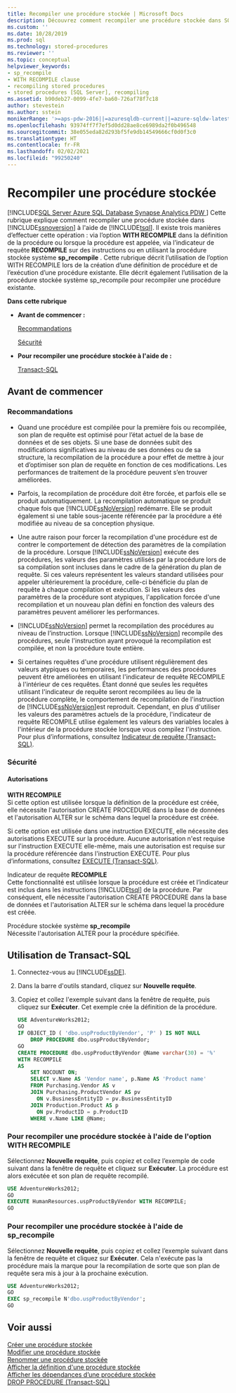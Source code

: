 ```yaml
---
title: Recompiler une procédure stockée | Microsoft Docs
description: Découvrez comment recompiler une procédure stockée dans SQL Server 2019 (15.x) à l’aide de Transact-SQL.
ms.custom: ''
ms.date: 10/28/2019
ms.prod: sql
ms.technology: stored-procedures
ms.reviewer: ''
ms.topic: conceptual
helpviewer_keywords:
- sp_recompile
- WITH RECOMPILE clause
- recompiling stored procedures
- stored procedures [SQL Server], recompiling
ms.assetid: b90deb27-0099-4fe7-ba60-726af78f7c18
author: stevestein
ms.author: sstein
monikerRange: '>=aps-pdw-2016||=azuresqldb-current||=azure-sqldw-latest||>=sql-server-2016||>=sql-server-linux-2017||=azuresqldb-mi-current'
ms.openlocfilehash: 93974ff7f7ef5d0dd28ae8ce6989da2f0b496548
ms.sourcegitcommit: 38e055eda82d293bf5fe9db14549666cf0d0f3c0
ms.translationtype: HT
ms.contentlocale: fr-FR
ms.lasthandoff: 02/02/2021
ms.locfileid: "99250240"
---
```

# <a name="recompile-a-stored-procedure"></a>Recompiler une procédure stockée
[!INCLUDE[SQL Server Azure SQL Database Synapse Analytics PDW ](../../includes/applies-to-version/sql-asdb-asdbmi-asa-pdw.md)]
  Cette rubrique explique comment recompiler une procédure stockée dans [!INCLUDE[ssnoversion](../../includes/ssnoversion-md.md)] à l'aide de [!INCLUDE[tsql](../../includes/tsql-md.md)]. Il existe trois manières d’effectuer cette opération : via l’option **WITH RECOMPILE** dans la définition de la procédure ou lorsque la procédure est appelée, via l’indicateur de requête **RECOMPILE** sur des instructions ou en utilisant la procédure stockée système **sp_recompile** . Cette rubrique décrit l’utilisation de l’option WITH RECOMPILE lors de la création d’une définition de procédure et de l’exécution d’une procédure existante. Elle décrit également l’utilisation de la procédure stockée système sp_recompile pour recompiler une procédure existante.  
  
 **Dans cette rubrique**  
  
-   **Avant de commencer :**  
  
     [Recommandations](#Recommendations)  
  
     [Sécurité](#Security)  
  
-   **Pour recompiler une procédure stockée à l'aide de :**  
  
     [Transact-SQL](#TsqlProcedure)  
  
##  <a name="before-you-begin"></a><a name="BeforeYouBegin"></a> Avant de commencer  
  
###  <a name="recommendations"></a><a name="Recommendations"></a> Recommandations  
  
-   Quand une procédure est compilée pour la première fois ou recompilée, son plan de requête est optimisé pour l’état actuel de la base de données et de ses objets. Si une base de données subit des modifications significatives au niveau de ses données ou de sa structure, la recompilation de la procédure a pour effet de mettre à jour et d’optimiser son plan de requête en fonction de ces modifications. Les performances de traitement de la procédure peuvent s’en trouver améliorées.  
  
-   Parfois, la recompilation de procédure doit être forcée, et parfois elle se produit automatiquement. La recompilation automatique se produit chaque fois que [!INCLUDE[ssNoVersion](../../includes/ssnoversion-md.md)] redémarre. Elle se produit également si une table sous-jacente référencée par la procédure a été modifiée au niveau de sa conception physique.  
  
-   Une autre raison pour forcer la recompilation d'une procédure est de contrer le comportement de détection des paramètres de la compilation de la procédure. Lorsque [!INCLUDE[ssNoVersion](../../includes/ssnoversion-md.md)] exécute des procédures, les valeurs des paramètres utilisés par la procédure lors de sa compilation sont incluses dans le cadre de la génération du plan de requête. Si ces valeurs représentent les valeurs standard utilisées pour appeler ultérieurement la procédure, celle-ci bénéficie du plan de requête à chaque compilation et exécution. Si les valeurs des paramètres de la procédure sont atypiques, l'application forcée d'une recompilation et un nouveau plan défini en fonction des valeurs des paramètres peuvent améliorer les performances.  
  
-   [!INCLUDE[ssNoVersion](../../includes/ssnoversion-md.md)] permet la recompilation des procédures au niveau de l’instruction. Lorsque [!INCLUDE[ssNoVersion](../../includes/ssnoversion-md.md)] recompile des procédures, seule l'instruction ayant provoqué la recompilation est compilée, et non la procédure toute entière.  
  
-   Si certaines requêtes d'une procédure utilisent régulièrement des valeurs atypiques ou temporaires, les performances des procédures peuvent être améliorées en utilisant l'indicateur de requête RECOMPILE à l'intérieur de ces requêtes. Étant donné que seules les requêtes utilisant l'indicateur de requête seront recompilées au lieu de la procédure complète, le comportement de recompilation de l'instruction de [!INCLUDE[ssNoVersion](../../includes/ssnoversion-md.md)]est reproduit. Cependant, en plus d'utiliser les valeurs des paramètres actuels de la procédure, l'indicateur de requête RECOMPILE utilise également les valeurs des variables locales à l'intérieur de la procédure stockée lorsque vous compilez l'instruction. Pour plus d’informations, consultez [Indicateur de requête (Transact-SQL)](../../t-sql/queries/hints-transact-sql-query.md).  
  
###  <a name="security"></a><a name="Security"></a> Sécurité  
  
####  <a name="permissions"></a><a name="Permissions"></a> Autorisations  
 **WITH RECOMPILE**  
 Si cette option est utilisée lorsque la définition de la procédure est créée, elle nécessite l'autorisation CREATE PROCEDURE dans la base de données et l'autorisation ALTER sur le schéma dans lequel la procédure est créée.  
  
 Si cette option est utilisée dans une instruction EXECUTE, elle nécessite des autorisations EXECUTE sur la procédure. Aucune autorisation n'est requise sur l'instruction EXECUTE elle-même, mais une autorisation est requise sur la procédure référencée dans l'instruction EXECUTE. Pour plus d’informations, consultez [EXECUTE &#40;Transact-SQL&#41;](../../t-sql/language-elements/execute-transact-sql.md).  
  
 Indicateur de requête **RECOMPILE**  
 Cette fonctionnalité est utilisée lorsque la procédure est créée et l’indicateur est inclus dans les instructions [!INCLUDE[tsql](../../includes/tsql-md.md)] de la procédure. Par conséquent, elle nécessite l'autorisation CREATE PROCEDURE dans la base de données et l'autorisation ALTER sur le schéma dans lequel la procédure est créée.  
  
 Procédure stockée système **sp_recompile**  
 Nécessite l'autorisation ALTER pour la procédure spécifiée.  
  
##  <a name="using-transact-sql"></a><a name="TsqlProcedure"></a> Utilisation de Transact-SQL  

1. Connectez-vous au [!INCLUDE[ssDE](../../includes/ssde-md.md)].  
  
1. Dans la barre d'outils standard, cliquez sur **Nouvelle requête**.  
  
1. Copiez et collez l'exemple suivant dans la fenêtre de requête, puis cliquez sur **Exécuter**. Cet exemple crée la définition de la procédure.  

   ```sql
   USE AdventureWorks2012;  
   GO  
   IF OBJECT_ID ( 'dbo.uspProductByVendor', 'P' ) IS NOT NULL   
       DROP PROCEDURE dbo.uspProductByVendor;  
   GO  
   CREATE PROCEDURE dbo.uspProductByVendor @Name varchar(30) = '%'  
   WITH RECOMPILE  
   AS  
       SET NOCOUNT ON;  
       SELECT v.Name AS 'Vendor name', p.Name AS 'Product name'  
       FROM Purchasing.Vendor AS v   
       JOIN Purchasing.ProductVendor AS pv   
         ON v.BusinessEntityID = pv.BusinessEntityID   
       JOIN Production.Product AS p   
         ON pv.ProductID = p.ProductID  
       WHERE v.Name LIKE @Name;  
   ```  
  
### <a name="to-recompile-a-stored-procedure-by-using-the-with-recompile-option"></a>Pour recompiler une procédure stockée à l'aide de l'option WITH RECOMPILE   
  
Sélectionnez **Nouvelle requête**, puis copiez et collez l’exemple de code suivant dans la fenêtre de requête et cliquez sur **Exécuter**. La procédure est alors exécutée et son plan de requête recompilé.  
  
```sql  
USE AdventureWorks2012;  
GO  
EXECUTE HumanResources.uspProductByVendor WITH RECOMPILE;  
GO
```  
  
### <a name="to-recompile-a-stored-procedure-by-using-sp_recompile"></a>Pour recompiler une procédure stockée à l'aide de sp_recompile  

Sélectionnez **Nouvelle requête**, puis copiez et collez l’exemple suivant dans la fenêtre de requête et cliquez sur **Exécuter**. Cela n'exécute pas la procédure mais la marque pour la recompilation de sorte que son plan de requête sera mis à jour à la prochaine exécution.  

```sql  
USE AdventureWorks2012;  
GO  
EXEC sp_recompile N'dbo.uspProductByVendor';   
GO
```  
  
## <a name="see-also"></a>Voir aussi  
 [Créer une procédure stockée](../../relational-databases/stored-procedures/create-a-stored-procedure.md)   
 [Modifier une procédure stockée](../../relational-databases/stored-procedures/modify-a-stored-procedure.md)   
 [Renommer une procédure stockée](../../relational-databases/stored-procedures/rename-a-stored-procedure.md)   
 [Afficher la définition d'une procédure stockée](../../relational-databases/stored-procedures/view-the-definition-of-a-stored-procedure.md)   
 [Afficher les dépendances d’une procédure stockée](../../relational-databases/stored-procedures/view-the-dependencies-of-a-stored-procedure.md)   
 [DROP PROCEDURE &#40;Transact-SQL&#41;](../../t-sql/statements/drop-procedure-transact-sql.md)  
  
  

